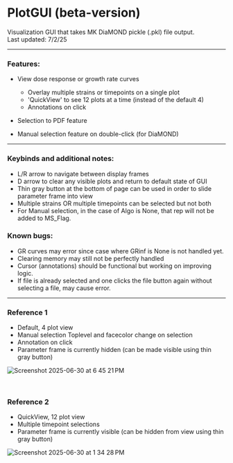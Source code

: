 # PlotGUI (beta-version)
Visualization GUI that takes MK DiaMOND pickle (.pkl) file output. <br>
Last updated: 7/2/25

----------------

### Features:
* View dose response or growth rate curves
  * Overlay multiple strains or timepoints on a single plot
  * 'QuickView' to see 12 plots at a time (instead of the default 4)
  * Annotations on click 

* Selection to PDF feature

* Manual selection feature on double-click (for DiaMOND)

----------------

### Keybinds and additional notes:
* L/R arrow to navigate between display frames
* D arrow to clear any visible plots and return to default state of GUI
* Thin gray button at the bottom of page can be used in order to slide parameter frame into view
* Multiple strains OR multiple timepoints can be selected but not both
* For Manual selection, in the case of Algo is None, that rep will not be added to MS_Flag. 

### Known bugs: 
* GR curves may error since case where GRinf is None is not handled yet.
* Clearing memory may still not be perfectly handled
* Cursor (annotations) should be functional but working on improving logic. 
* If file is already selected and one clicks the file button again without selecting a file, may cause error.
  
  
----------------

### Reference 1<br>

- Default, 4 plot view
- Manual selection Toplevel and facecolor change on selection 
- Annotation on click
- Parameter frame is currently hidden (can be made visible using thin gray button)

![Screenshot 2025-06-30 at 6 45 21 PM](https://github.com/user-attachments/assets/a8c19272-3f8e-468a-8900-0c32c94fcceb)

<br>

### Reference 2<br>

- QuickView, 12 plot view
- Multiple timepoint selections
- Parameter frame is currently visible (can be hidden from view using thin gray button)

![Screenshot 2025-06-30 at 1 34 28 PM](https://github.com/user-attachments/assets/afb47129-aaa8-40a9-b1f9-efbe215f5da2)




<br>

